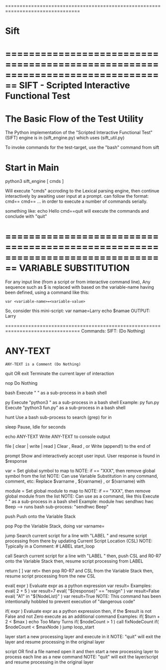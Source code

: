 ================================================================================
# Sift
================================================================================
SIFT - Scripted Interactive Functional Test
================================================================================

The Basic Flow of the Test Utility
================================================================================
The Python implementation of the "Scripted Interactive Functional Test" (SIFT)
engine is in (sift_engine.py) which uses (sift_util.py)

To invoke commands for the test-target, use the "bash" command from sift

Start in Main
================================================================================
python3 sift_engine [ cmds ]

Will execute "cmds" accroding to the Lexical parsing engine,
then continue interactively by awaiting user input at a prompt.
<cmds> can follow the format: <cmd0> cmd==<cmd1> cmd==<cmd2> ...
in order to execute a number of commands serially.

something like:   echo Hello cmd==quit
will execute the commands and conclude with "quit"

================================================================================
VARIABLE SUBSTITUTION
================================================================================
For any input line (from a script or from interactive command line),
Any sequence such as $<variable-name> is replaced with <variable-value>
based on the variable-name having been defined, using a command like this:

    var <variable-name>=<variable-value>

So, consider this mini-script:
    var namae=Larry
    echo $namae
OUTPUT: Larry

================================================================================
Commands:
SIFT:
<blank line>
	(Do Nothing)

# ANY-TEXT
	ANY-TEXT is a Comment (Do Nothing)

quit  OR   exit
	Terminate the current layer of interaction

nop
	Do Nothing

bash <command> <parameters>
	Execute "<command> <parameters>" as a sub-process in a bash shell

py <parameters>
	Execute "python3 <parameters>" as a sub-process in a bash shell
	Example:
		py fun.py
		Execute "python3 fun.py" as a sub-process in a bash shell

hunt <search-string> <filename>
	Use a bash sub-process to search (grep) for <search-string> in <filename>

sleep <N>
	Pause, Idle for <N> seconds

echo ANY-TEXT
	Write ANY-TEXT to console output

file <file-name> [ clear | write | read ] <text>
	Clear <file-name>, Read <file-name>, or Write (append!) <text> to the end of <file-name>

prompt <prompt-text>
	Show <prompt-text> and interactively accept user input.
	User response is found in $response

var <varname>=<value>
	Set global symbol <varname> to map to <value>
	NOTE: if <value> == "XXX", then remove global symbol <varname> from the list
	NOTE: Can use Variable Substitution in any command, comment, etc:
	  Replace $varname , ${varname} ,  or $(varname) with <value>

module <module-name>=<module-cmd>
	Set global module <module-name> to map to <module-cmd>
	NOTE: if <module-cmd> == "XXX", then remove global module <module-name> from the list
	NOTE: Can use <module-name> as a command, like this
	      <module-name> <parameters>
		Execute "<module-cmd> <parameters>" as a sub-process in a bash shell
	Example:
		module hwc sendhwc
		hwc Beep
		--> runs bash sub-process: "sendhwc Beep"

push <value>
	Push <value> onto the Variable Stack

pop <varname>
	Pop the Variable Stack, doing var varname=<popped-value>

jump <label>
	Search current script for a line with "LABEL <label>"
	   and resume script processing from there
	      by updating Current Script Location (CSL)
	   NOTE: Typically in a Comment:  # LABEL start_loop

call <label>
	Search current script for a line with "LABEL <label>"
	   then, push CSL and R0-R7 onto the Variable Stack
	   then, resume script processing from LABEL <label>

return [ <value> ]
	var ret=<value>
	then pop R0-R7 and CSL from the Variable Stack
	then, resume script processing from the new CSL

eval( expr )
      	Evaluate expr as a python expression
	var result=<expr-value>
	Examples:
		eval( 2 + 5 )				var result=7
		eval( "${response}" == "resign" )	var result=False
		eval( "A1" in "${NodeList}" )		var result=True
	NOTE: This command has been intentionally hobbled to prevent
	      execution of "dangerous code"

if( expr ) <cmd>
    	Evaluate expr as a python expression
	then, if the $result is not False and not Zero
	execute <cmd> as an additional command
	Examples:
		if( $turn + 2 < $max )      echo Too Many Turns
		if( $nodeCount > 1 )        call fixNodeCount
		if( $nodeCount < $maxNode ) jump loop_start

layer <cmds>
        start a new processing layer and execute <cmds> in it
	NOTE: "quit" will exit the layer
	      and resume processing in the original layer

script <scriptname>  OR   <scriptname>
        find a file named <scriptname> open it and then
        start a new processing layer to
	process each line as a new command
	NOTE: "quit" will exit the layer/script
	      and resume processing in the original layer
